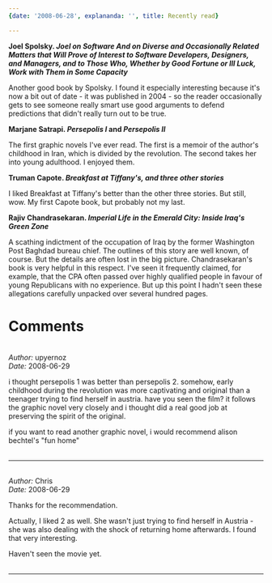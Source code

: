 ```yaml
---
{date: '2008-06-28', explananda: '', title: Recently read}

---
```

<strong>Joel Spolsky.  <em>Joel on Software And on Diverse and Occasionally Related Matters that Will Prove of Interest to Software Developers, Designers, and Managers, and to Those Who, Whether by Good Fortune or Ill Luck, Work with Them in Some Capacity</em></strong>

Another good book by Spolsky.  I found it especially interesting because it's now a bit out of date - it was published in 2004 - so the reader occasionally gets to see someone really smart use good arguments to defend predictions that didn't really turn out to be true.  

<strong>Marjane Satrapi.  <em>Persepolis I</em> and <em>Persepolis II</em></strong>

The first graphic novels I've ever read.  The first is a memoir of the author's childhood in Iran, which is divided by the revolution.  The second takes her into young adulthood.  I enjoyed them.

<strong>Truman Capote.  <em>Breakfast at Tiffany's, and three other stories</em></strong>

I liked Breakfast at Tiffany's better than the other three stories.  But still, wow.  My first Capote book, but probably not my last.

<strong>Rajiv Chandrasekaran.  <em>Imperial Life in the Emerald City: Inside Iraq's Green Zone</em></strong>

A scathing indictment of the occupation of Iraq by the former Washington Post Baghdad bureau chief.  The outlines of this story are well known, of course.  But the details are often lost in the big picture.  Chandrasekaran's book is very helpful in this respect.  I've seen it frequently claimed, for example, that the CPA often passed over highly qualified people in favour of young Republicans with no experience.  But up this point I hadn't seen these allegations carefully unpacked over several hundred pages.  


<h1>Comments</h1>


<br/>
<em>Author:</em> upyernoz
<br/><em>Date:</em> 2008-06-29

i thought persepolis 1 was better than persepolis 2. somehow, early childhood during the revolution was more captivating and original than a teenager trying to find herself in austria. have you seen the film? it follows the graphic novel very closely and i thought did a real good job at preserving the spirit of the original.

if you want to read another graphic novel, i would recommend alison bechtel's "fun home"
<br/>
<br/>

*******************************************************************************



<br/>
<em>Author:</em> Chris
<br/><em>Date:</em> 2008-06-29

Thanks for the recommendation.  

Actually, I liked 2 as well.  She wasn't just trying to find herself in Austria - she was also dealing with the shock of returning home afterwards.  I found that very interesting.

Haven't seen the movie yet.
<br/>
<br/>

*******************************************************************************

